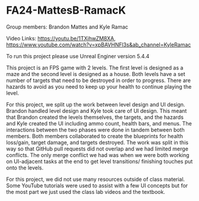 # FA24-MattesB-RamacK

Group members: Brandon Mattes and Kyle Ramac

Video Links: https://youtu.be/1TXjhwZM8XA, https://www.youtube.com/watch?v=xpBAVHNFl3s&ab_channel=KyleRamac

To run this project please use Unreal Enginer version 5.4.4

This project is an FPS game with 2 levels. The first level is designed as a maze and the second level is designed as a house. Both levels
have a set number of targets that need to be destroyed in order to progress. There are hazards to avoid as you need to keep up your 
health to continue playing the level.

For this project, we split up the work between level design and UI design. Brandon handled level design and Kyle took care of UI design.
This meant that Brandon created the levels themselves, the targets, and the hazards and Kyle created the UI including ammo count,
health bars, and menus. The interactions between the two phases were done in tandem between both members. Both members collaborated
to create the blueprints for health loss/gain, target damage, and targets destroyed. The work was split in this way so that GitHub
pull requests did not overlap and we had limited merge conflicts. The only merge conflict we had was when we were both working on
UI-adjacent tasks at the end to get level transitions/ finishing touches put onto the levels.

For this project, we did not use many resources outside of class material. Some YouTube tutorials were used to assist with a few UI concepts
but for the most part we just used the class lab videos and the textbook.

